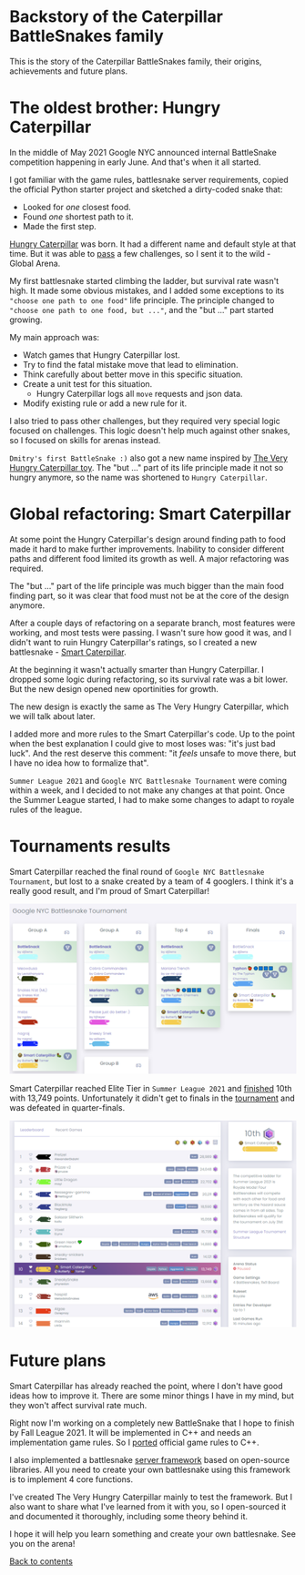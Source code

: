 # Backstory of the Caterpillar BattleSnakes family

This is the story of the Caterpillar BattleSnakes family, their origins, achievements and future plans.

# The oldest brother: Hungry Caterpillar

In the middle of May 2021 Google NYC announced internal BattleSnake competition happening in early June. And that's when it all started.

I got familiar with the game rules, battlesnake server requirements, copied the official Python starter project and sketched a dirty-coded snake that:
* Looked for _one_ closest food.
* Found _one_ shortest path to it.
* Made the first step.

[Hungry Caterpillar](https://play.battlesnake.com/u/theapx/hungry-caterpillar/) was born. It had a different name and default style at that time. But it was able to [pass](https://play.battlesnake.com/g/a752804c-9ec6-4c0c-8138-04aeff65f856/?title=Survive+100) a few challenges, so I sent it to the wild - Global Arena.

My first battlesnake started climbing the ladder, but survival rate wasn't high. It made some obvious mistakes, and I added some exceptions to its `"choose one path to one food"` life principle. The principle changed to `"choose one path to one food, but ..."`, and the "but ..." part started growing.

My main approach was:
* Watch games that Hungry Caterpillar lost.
* Try to find the fatal mistake move that lead to elimination.
* Think carefully about better move in this specific situation.
* Create a unit test for this situation.
  * Hungry Caterpillar logs all `move` requests and json data.
* Modify existing rule or add a new rule for it.

I also tried to pass other challenges, but they required very special logic focused on challenges. This logic doesn't help much against other snakes, so I focused on skills for arenas instead.

`Dmitry's first BattleSnake :)` also got a new name inspired by [The Very Hungry Caterpillar toy](https://www.google.com/search?q=the+very+hungry+caterpillar). The "but ..." part of its life principle made it not so hungry anymore, so the name was shortened to `Hungry Caterpillar`.

# Global refactoring: Smart Caterpillar

At some point the Hungry Caterpillar's design around finding path to food made it hard to make further improvements. Inability to consider different paths and different food limited its growth as well. A major refactoring was required.

The "but ..." part of the life principle was much bigger than the main food finding part, so it was clear that food must not be at the core of the design anymore.

After a couple days of refactoring on a separate branch, most features were working, and most tests were passing. I wasn't sure how good it was, and I didn't want to ruin Hungry Caterpillar's ratings, so I created a new battlesnake - [Smart Caterpillar](https://play.battlesnake.com/u/theapx/smart-caterpillar/).

At the beginning it wasn't actually smarter than Hungry Caterpillar. I dropped some logic during refactoring, so its survival rate was a bit lower. But the new design opened new oportinities for growth.

The new design is exactly the same as The Very Hungry Caterpillar, which we will talk about later.

I added more and more rules to the Smart Caterpillar's code. Up to the point when the best explanation I could give to most loses was: "it's just bad luck". And the rest deserve this comment: "it _feels_ unsafe to move there, but I have no idea how to formalize that".

`Summer League 2021` and `Google NYC Battlesnake Tournament` were coming within a week, and I decided to not make any changes at that point. Once the Summer League started, I had to make some changes to adapt to royale rules of the league.

# Tournaments results

Smart Caterpillar reached the final round of `Google NYC Battlesnake Tournament`, but lost to a snake created by a team of 4 googlers. I think it's a really good result, and I'm proud of Smart Caterpillar!

![Google NYC Tournament results](smart-caterpillar-google-nyc-tournament.png)

Smart Caterpillar reached Elite Tier in `Summer League 2021` and [finished](https://play.battlesnake.com/arena/summer-league-2021/#leaderboard) 10th with 13,749 points. Unfortunately it didn't get to finals in the [tournament](https://play.battlesnake.com/competitions/summer-league-2021/summer-league-2021-elite/brackets/) and was defeated in quarter-finals.

![Summer League 2021](battlesnake-summer-league-arena.png)

# Future plans

Smart Caterpillar has already reached the point, where I don't have good ideas how to improve it. There are some minor things I have in my mind, but they won't affect survival rate much.

Right now I'm working on a completely new BattleSnake that I hope to finish by Fall League 2021. It will be implemented in C++ and needs an implementation game rules. So I [ported](https://github.com/TheApX/battlesnake-engine-cpp) official game rules to C++.

I also implemented a battlesnake [server framework](https://github.com/TheApX/battlesnake-engine-cpp/tree/main/server) based on open-source libraries. All you need to create your own battlesnake using this framework is to implement 4 core functions.

I've created The Very Hungry Caterpillar mainly to test the framework. But I also want to share what I've learned from it with you, so I open-sourced it and documented it thoroughly, including some theory behind it.

I hope it will help you learn something and create your own battlesnake. See you on the arena!

[Back to contents](../README.md#contents)
